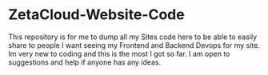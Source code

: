 # ZetaCloud-Website-Code
This repository is for me to dump all my Sites code here to be able to easily share to people I want seeing my Frontend and Backend Devops for my site. Im very new to coding and this is the most I got so far. I am open to suggestions and help if anyone has any ideas.
